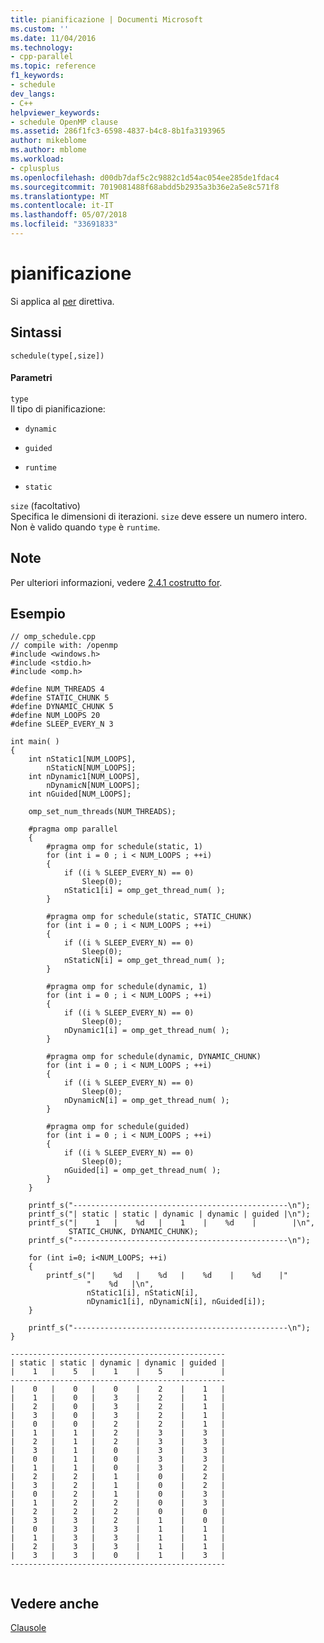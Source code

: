 ```yaml
---
title: pianificazione | Documenti Microsoft
ms.custom: ''
ms.date: 11/04/2016
ms.technology:
- cpp-parallel
ms.topic: reference
f1_keywords:
- schedule
dev_langs:
- C++
helpviewer_keywords:
- schedule OpenMP clause
ms.assetid: 286f1fc3-6598-4837-b4c8-8b1fa3193965
author: mikeblome
ms.author: mblome
ms.workload:
- cplusplus
ms.openlocfilehash: d00db7daf5c2c9882c1d54ac054ee285de1fdac4
ms.sourcegitcommit: 7019081488f68abdd5b2935a3b36e2a5e8c571f8
ms.translationtype: MT
ms.contentlocale: it-IT
ms.lasthandoff: 05/07/2018
ms.locfileid: "33691833"
---
```

# <a name="schedule"></a>pianificazione
Si applica al [per](../../../parallel/openmp/reference/for-openmp.md) direttiva.  
  
## <a name="syntax"></a>Sintassi  
  
```  
schedule(type[,size])  
```  
  
#### <a name="parameters"></a>Parametri  
 `type`  
 Il tipo di pianificazione:  
  
-   `dynamic`  
  
-   `guided`  
  
-   `runtime`  
  
-   `static`  
  
 `size` (facoltativo)  
 Specifica le dimensioni di iterazioni. `size` deve essere un numero intero. Non è valido quando `type` è `runtime`.  
  
## <a name="remarks"></a>Note  
 Per ulteriori informazioni, vedere [2.4.1 costrutto for](../../../parallel/openmp/2-4-1-for-construct.md).  
  
## <a name="example"></a>Esempio  
  
```  
// omp_schedule.cpp  
// compile with: /openmp   
#include <windows.h>  
#include <stdio.h>  
#include <omp.h>  
  
#define NUM_THREADS 4  
#define STATIC_CHUNK 5  
#define DYNAMIC_CHUNK 5  
#define NUM_LOOPS 20  
#define SLEEP_EVERY_N 3  
  
int main( )   
{  
    int nStatic1[NUM_LOOPS],   
        nStaticN[NUM_LOOPS];  
    int nDynamic1[NUM_LOOPS],   
        nDynamicN[NUM_LOOPS];  
    int nGuided[NUM_LOOPS];  
  
    omp_set_num_threads(NUM_THREADS);  
  
    #pragma omp parallel  
    {  
        #pragma omp for schedule(static, 1)  
        for (int i = 0 ; i < NUM_LOOPS ; ++i)   
        {  
            if ((i % SLEEP_EVERY_N) == 0)   
                Sleep(0);  
            nStatic1[i] = omp_get_thread_num( );  
        }  
  
        #pragma omp for schedule(static, STATIC_CHUNK)  
        for (int i = 0 ; i < NUM_LOOPS ; ++i)   
        {  
            if ((i % SLEEP_EVERY_N) == 0)   
                Sleep(0);  
            nStaticN[i] = omp_get_thread_num( );  
        }  
  
        #pragma omp for schedule(dynamic, 1)  
        for (int i = 0 ; i < NUM_LOOPS ; ++i)   
        {  
            if ((i % SLEEP_EVERY_N) == 0)   
                Sleep(0);  
            nDynamic1[i] = omp_get_thread_num( );  
        }  
  
        #pragma omp for schedule(dynamic, DYNAMIC_CHUNK)  
        for (int i = 0 ; i < NUM_LOOPS ; ++i)   
        {  
            if ((i % SLEEP_EVERY_N) == 0)   
                Sleep(0);  
            nDynamicN[i] = omp_get_thread_num( );  
        }  
  
        #pragma omp for schedule(guided)  
        for (int i = 0 ; i < NUM_LOOPS ; ++i)   
        {  
            if ((i % SLEEP_EVERY_N) == 0)   
                Sleep(0);  
            nGuided[i] = omp_get_thread_num( );  
        }  
    }  
  
    printf_s("------------------------------------------------\n");  
    printf_s("| static | static | dynamic | dynamic | guided |\n");  
    printf_s("|    1   |    %d   |    1    |    %d    |        |\n",  
             STATIC_CHUNK, DYNAMIC_CHUNK);  
    printf_s("------------------------------------------------\n");  
  
    for (int i=0; i<NUM_LOOPS; ++i)   
    {  
        printf_s("|    %d   |    %d   |    %d    |    %d    |"  
                 "    %d   |\n",  
                 nStatic1[i], nStaticN[i],  
                 nDynamic1[i], nDynamicN[i], nGuided[i]);  
    }  
  
    printf_s("------------------------------------------------\n");  
}  
```  
  
```Output  
------------------------------------------------  
| static | static | dynamic | dynamic | guided |  
|    1   |    5   |    1    |    5    |        |  
------------------------------------------------  
|    0   |    0   |    0    |    2    |    1   |  
|    1   |    0   |    3    |    2    |    1   |  
|    2   |    0   |    3    |    2    |    1   |  
|    3   |    0   |    3    |    2    |    1   |  
|    0   |    0   |    2    |    2    |    1   |  
|    1   |    1   |    2    |    3    |    3   |  
|    2   |    1   |    2    |    3    |    3   |  
|    3   |    1   |    0    |    3    |    3   |  
|    0   |    1   |    0    |    3    |    3   |  
|    1   |    1   |    0    |    3    |    2   |  
|    2   |    2   |    1    |    0    |    2   |  
|    3   |    2   |    1    |    0    |    2   |  
|    0   |    2   |    1    |    0    |    3   |  
|    1   |    2   |    2    |    0    |    3   |  
|    2   |    2   |    2    |    0    |    0   |  
|    3   |    3   |    2    |    1    |    0   |  
|    0   |    3   |    3    |    1    |    1   |  
|    1   |    3   |    3    |    1    |    1   |  
|    2   |    3   |    3    |    1    |    1   |  
|    3   |    3   |    0    |    1    |    3   |  
------------------------------------------------  
  
```  
  
## <a name="see-also"></a>Vedere anche  
 [Clausole](../../../parallel/openmp/reference/openmp-clauses.md)
